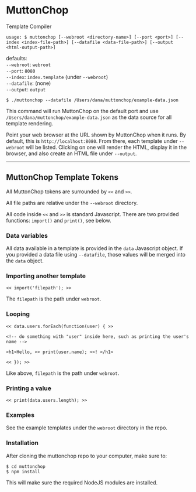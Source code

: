 # MuttonChop

  Template Compiler
  
  `usage: $ muttonchop [--webroot <directory-name>] [--port <port>] [--index <index-file-path>] [--datafile <data-file-path>] [--output <html-output-path>]`
  
  defaults:  
  `--webroot`: `webroot`  
  `--port`: `8080`  
  `--index`: `index.template` (under `--webroot`)  
  `--datafile`: (none)  
  `--output`: `output`
  
  `$ ./muttonchop --datafile /Users/dana/muttonchop/example-data.json`

  This command will run MuttonChop on the default port and use `/Users/dana/muttonchop/example-data.json` as the data source for all template rendering.
  
  Point your web browser at the URL shown by MuttonChop when it runs. By default, this is `http://localhost:8080`. From there, each template under `--webroot` will be listed. Clicking on one will render the HTML, display it in the browser, and also create an HTML file under `--output`.
  
---
  
## MuttonChop Template Tokens

All MuttonChop tokens are surrounded by `<<` and `>>`.

All file paths are relative under the `--webroot` directory.

All code inside `<<` and `>>` is standard Javascript. There are two provided functions: `import()` and `print()`, see below.

### Data variables

All data available in a template is provided in the `data` Javascript object. If you provided a data file using `--datafile`, those values will be merged into the `data` object.

### Importing another template

`<< import('filepath'); >>`

The `filepath` is the path under `webroot`.

### Looping

`<< data.users.forEach(function(user) { >>`

`<!-- do something with "user" inside here, such as printing the user's name -->`

`<h1>Hello, << print(user.name); >>! </h1>`

`<< }); >>`

Like above, `filepath` is the path under `webroot`.

### Printing a value

`<< print(data.users.length); >>`

### Examples

See the example templates under the `webroot` directory in the repo.

### Installation

After cloning the muttonchop repo to your computer, make sure to:

```
$ cd muttonchop
$ npm install
```

This will make sure the required NodeJS modules are installed.
